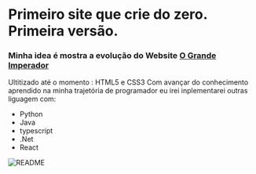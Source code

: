 
# Primeiro site que crie do zero. Primeira versão.
### Minha idea é mostra a evolução do Website <a href="https://eljonascavalcante.github.io/practicing_html_css3" target="_blank"> O Grande Imperador </a>
Ultitizado até o momento : HTML5 e CSS3
Com avançar do conhecimento aprendido na minha trajetória de programador eu irei inplementarei outras liguagem com:
 * Python
 * Java
 * typescript
 * .Net
 * React


![README](https://user-images.githubusercontent.com/85083611/124341062-2d7ef280-db90-11eb-85dd-853bdb44bc25.png)
